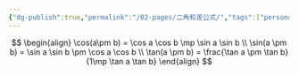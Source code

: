 ```yaml
---
{"dg-publish":true,"permalink":"/02-pages/二角和差公式/","tags":["personal/blog","math/初等数学"]}
---
```


$$
\begin{align}
\cos(a\pm b) = \cos a \cos b \mp \sin a \sin b \\
\sin(a \pm b) = \sin a \sin b \pm \cos a \cos b \\
\tan(a \pm b) = \frac{\tan a \pm \tan b}{1\mp \tan a \tan b}
\end{align}
$$
